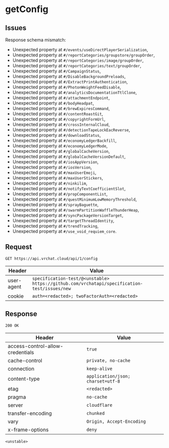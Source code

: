 # getConfig

## Issues
Response schema mismatch:
* Unexpected property at ``#/events/useDirectPlayerSerialization``,
* Unexpected property at ``#/reportCategories/groupstore/groupOrder``,
* Unexpected property at ``#/reportCategories/image/groupOrder``,
* Unexpected property at ``#/reportCategories/text/groupOrder``,
* Unexpected property at ``#/CampaignStatus``,
* Unexpected property at ``#/DisableBackgroundPreloads``,
* Unexpected property at ``#/ExtractPrintAuthentication``,
* Unexpected property at ``#/PhotonWeightFeedDisable``,
* Unexpected property at ``#/analyticsDocumentationTtlClone``,
* Unexpected property at ``#/attachmentEndpoint``,
* Unexpected property at ``#/bodyHeadpat``,
* Unexpected property at ``#/brewExpiresCommand``,
* Unexpected property at ``#/contentRoastGit``,
* Unexpected property at ``#/copyrightFormUrl``,
* Unexpected property at ``#/crossInternalCloud``,
* Unexpected property at ``#/detectionTapeLockEacReverse``,
* Unexpected property at ``#/downloadStatus``,
* Unexpected property at ``#/economyLedgerBackfill``,
* Unexpected property at ``#/economyLedgerMode``,
* Unexpected property at ``#/globalCacheVersion``,
* Unexpected property at ``#/globalCacheVersionDefault``,
* Unexpected property at ``#/iosAppVersion``,
* Unexpected property at ``#/iosVersion``,
* Unexpected property at ``#/maxUserEmoji``,
* Unexpected property at ``#/maxUserStickers``,
* Unexpected property at ``#/ninkilim``,
* Unexpected property at ``#/notifyTextCoefficientSlot``,
* Unexpected property at ``#/propComponentList``,
* Unexpected property at ``#/questMinimumLowMemoryThreshold``,
* Unexpected property at ``#/sprayBaguette``,
* Unexpected property at ``#/swarmPartitionWaffleThunderHeap``,
* Unexpected property at ``#/syncPackageVersionTarget``,
* Unexpected property at ``#/targetThreadIdentity``,
* Unexpected property at ``#/trendTracking``,
* Unexpected property at ``#/use_void_requiem_core``.
## Request
`GET https://api.vrchat.cloud/api/1/config`

| Header | Value |
| ------ | ----- |
| user-agent | `specification-test/@<unstable> https://github.com/vrchatapi/specification-test/issues/new` |
| cookie | `auth=<redacted>; twoFactorAuth=<redacted>` |


## Response
`200 OK`

| Header | Value |
| ------ | ----- |
| access-control-allow-credentials | `true` |
| cache-control | `private, no-cache` |
| connection | `keep-alive` |
| content-type | `application/json; charset=utf-8` |
| etag | `<redacted>` |
| pragma | `no-cache` |
| server | `cloudflare` |
| transfer-encoding | `chunked` |
| vary | `Origin, Accept-Encoding` |
| x-frame-options | `deny` |

```jsonc
<unstable>
```
